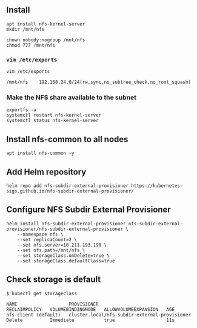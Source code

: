 ## Install
```shell
apt install nfs-kernel-server
mkdir /mnt/nfs

chown nobody:nogroup /mnt/nfs
chmod 777 /mnt/nfs
```

### `vim /etc/exports`
```shell
vim /etc/exports
```

```
/mnt/nfs    192.168.24.0/24(rw,sync,no_subtree_check,no_root_squash)
```

### Make the NFS share available to the subnet
```shell
exportfs -a
systemctl restart nfs-kernel-server
systemctl status nfs-kernel-server
```

## Install nfs-common to all nodes
```shell
apt install nfs-common -y
```


## Add Helm repository
```shell
helm repo add nfs-subdir-external-provisioner https://kubernetes-sigs.github.io/nfs-subdir-external-provisioner/
```

## Configure NFS Subdir External Provisioner
```shell
helm install nfs-subdir-external-provisioner nfs-subdir-external-provisioner/nfs-subdir-external-provisioner \
    --namespace nfs \
    --set replicaCount=2 \
    --set nfs.server=10.211.193.198 \
    --set nfs.path=/mnt/nfs \
    --set storageClass.onDelete=true \
    --set storageClass.defaultClass=true
```



## Check storage is default
```shell
$ kubectl get storageclass

NAME                   PROVISIONER                                     RECLAIMPOLICY   VOLUMEBINDINGMODE   ALLOWVOLUMEEXPANSION   AGE
nfs-client (default)   cluster.local/nfs-subdir-external-provisioner   Delete          Immediate           true                   11s
```
